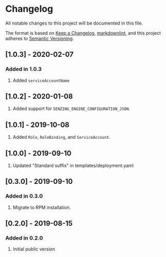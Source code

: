 # Changelog

All notable changes to this project will be documented in this file.

The format is based on [Keep a Changelog](https://keepachangelog.com/en/1.0.0/),
[markdownlint](https://dlaa.me/markdownlint/),
and this project adheres to [Semantic Versioning](https://semver.org/spec/v2.0.0.html).

## [1.0.3] - 2020-02-07

### Added in 1.0.3

1. Added `serviceAccountName`

## [1.0.2] - 2020-01-08

1. Added support for `SENZING_ENGINE_CONFIGURATION_JSON`.

## [1.0.1] - 2019-10-08

1. Added `Role`, `RoleBinding`, and `ServiceAccount`.

## [1.0.0] - 2019-09-10

1. Updated "Standard suffix" in templates/deployment.yaml

## [0.3.0] - 2019-09-10

### Added in 0.3.0

1. Migrate to RPM installation.

## [0.2.0] - 2019-08-15

### Added in 0.2.0

1. Initial public version
